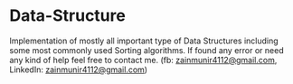 # Data-Structure
Implementation of mostly all important type of Data Structures including some most commonly used Sorting algorithms.
If found any error or need any kind of help feel free to contact me.
(fb: zainmunir4112@gmail.com, LinkedIn: zainmunir4112@gmail.com)
